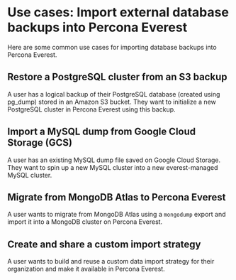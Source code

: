 # Use cases: Import external database backups into Percona Everest

Here are some common use cases for importing database backups into Percona Everest.

## Restore a PostgreSQL cluster from an S3 backup

A user has a logical backup of their PostgreSQL database (created using pg_dump) stored in an Amazon S3 bucket. They want to initialize a new PostgreSQL cluster in Percona Everest using this backup.


## Import a MySQL dump from Google Cloud Storage (GCS)

 A user has an existing MySQL dump file saved on Google Cloud Storage. They want to spin up a new MySQL cluster into a new everest-managed MySQL cluster.

## Migrate from MongoDB Atlas to Percona Everest

A user wants to migrate from MongoDB Atlas using a `mongodump` export and import it into a MongoDB cluster on Percona Everest.


## Create and share a custom import strategy

A user wants to build and reuse a custom data import strategy for their organization and make it available in Percona Everest.


